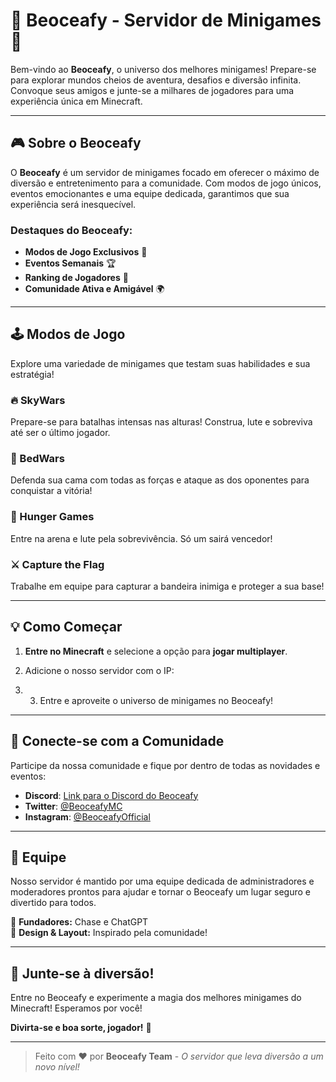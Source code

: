 # 🌌 Beoceafy - Servidor de Minigames 🚀

Bem-vindo ao **Beoceafy**, o universo dos melhores minigames! Prepare-se para explorar mundos cheios de aventura, desafios e diversão infinita. Convoque seus amigos e junte-se a milhares de jogadores para uma experiência única em Minecraft.

---

## 🎮 Sobre o Beoceafy
O **Beoceafy** é um servidor de minigames focado em oferecer o máximo de diversão e entretenimento para a comunidade. Com modos de jogo únicos, eventos emocionantes e uma equipe dedicada, garantimos que sua experiência será inesquecível.

### Destaques do Beoceafy:
- **Modos de Jogo Exclusivos** 🎲
- **Eventos Semanais** 🏆
- **Ranking de Jogadores** 🥇
- **Comunidade Ativa e Amigável** 🌍

---

## 🕹️ Modos de Jogo
Explore uma variedade de minigames que testam suas habilidades e sua estratégia!

### 🔥 SkyWars
Prepare-se para batalhas intensas nas alturas! Construa, lute e sobreviva até ser o último jogador.

### 🧱 BedWars
Defenda sua cama com todas as forças e ataque as dos oponentes para conquistar a vitória!

### 🏹 Hunger Games
Entre na arena e lute pela sobrevivência. Só um sairá vencedor!

### ⚔️ Capture the Flag
Trabalhe em equipe para capturar a bandeira inimiga e proteger a sua base!

---

## 💡 Como Começar
1. **Entre no Minecraft** e selecione a opção para **jogar multiplayer**.
2. Adicione o nosso servidor com o IP:

3. 3. Entre e aproveite o universo de minigames no Beoceafy!

---

## 🚀 Conecte-se com a Comunidade
Participe da nossa comunidade e fique por dentro de todas as novidades e eventos:
- **Discord**: [Link para o Discord do Beoceafy](#)
- **Twitter**: [@BeoceafyMC](#)
- **Instagram**: [@BeoceafyOfficial](#)

---

## 🌟 Equipe
Nosso servidor é mantido por uma equipe dedicada de administradores e moderadores prontos para ajudar e tornar o Beoceafy um lugar seguro e divertido para todos.

👤 **Fundadores:** Chase e ChatGPT  
🎨 **Design & Layout:** Inspirado pela comunidade!

---

## 🎉 Junte-se à diversão!
Entre no Beoceafy e experimente a magia dos melhores minigames do Minecraft! Esperamos por você!

**Divirta-se e boa sorte, jogador!** 🚀

---

> Feito com ❤️ por **Beoceafy Team** - *O servidor que leva diversão a um novo nível!*

